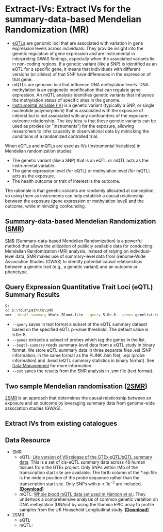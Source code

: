 # Extract-IVs: Extract IVs for the summary-data-based Mendelian Randomization (MR)

- [eQTLs](https://en.wikipedia.org/wiki/Expression_quantitative_trait_loci) are genomic loci that are associated with variation in gene expression levels across individuals. They provide insight into the genetic regulation of gene expression and are instrumental in interpreting GWAS findings, especially when the associated variants lie in non-coding regions. If a genetic variant (like a SNP) is identified as an eQTL for a specific gene, it means that individuals with different versions (or alleles) of that SNP have differences in the expression of that gene.
- mQTLs are genomic loci that influence DNA methylation levels. DNA methylation is an epigenetic modification that can regulate gene expression. An mQTL analysis identifies genetic variants that influence the methylation status of specific sites in the genome.
- [Instrumental Variable (IV)](https://en.wikipedia.org/wiki/Instrumental_variables_estimation) is a genetic variant (typically a SNP, or single nucleotide polymorphism) that is associated with the exposure of interest but is not associated with any confounders of the exposure-outcome relationship. The key idea is that these genetic variants can be used as proxies (or "instruments") for the exposure, allowing researchers to infer causality in observational data by mimicking the conditions of a randomized controlled trial.

When eQTLs and mQTLs are used as IVs (Instrumental Variables) in Mendelian randomization studies:
- The genetic variant (like a SNP) that is an eQTL or mQTL acts as the instrumental variable.
- The gene expression level (for eQTL) or methylation level (for mQTL) acts as the exposure.
- The health outcome or trait of interest is the outcome.

The rationale is that genetic variants are randomly allocated at conception, so using them as instruments can help establish a causal relationship between the exposure (gene expression or methylation level) and the outcome, while minimizing confounding.

## Summary-data-based Mendelian Randomization ([SMR](https://yanglab.westlake.edu.cn/software/smr/#Overview))
[SMR](https://yanglab.westlake.edu.cn/software/smr/#Overview) (Summary-data-based Mendelian Randomization) is a powerful method that allows the utilization of publicly available data for conducting Mendelian Randomization (MR) analysis. Instead of relying on individual-level data, SMR makes use of summary-level data from Genome-Wide Association Studies (GWAS) to identify potential causal relationships between a genetic trait (e.g., a genetic variant) and an outcome or phenotype.

## Query Expression Quantitative Trait Loci (eQTL) Summary Results
```bash
S:
cd S:\Your\path\to\SMR
smr --beqtl-summary Whole_Blood.lite --query 5.0e-8 --genes genelist.txt --out myquery_lite
```

- `--query` saves in text format a subset of the eQTL summary dataset based on the specified eQTL p-value threshold. The default value is 5.0e-8.
- `--genes` extracts a subset of probes which tag the genes in the list.
- `--beqtl-summary` reads summary-level data from a eQTL study in binary format. We store eQTL summary data in three separate files .esi (SNP information, in the same format as the PLINK .bim file), .epi (probe information) and .besd (eQTL summary statistics in binary format). See [Data Management](https://yanglab.westlake.edu.cn/software/smr/#DataManagement) for more information.
- `--out` saves the results from the SMR analysis in .smr file (text format).

## Two sample Mendelian randomisation ([2SMR](https://mrcieu.github.io/TwoSampleMR/index.html))
[2SMR](https://mrcieu.github.io/TwoSampleMR/articles/introduction.html) is an approach that determines the causal relationship between an exposure and an outcome by leveraging summary data from genome-wide association studies (GWAS).

## Extract IVs from existing catalogues

## Data Resource
- SMR
  - eQTL: [Lite version of V8 release of the GTEx eQTL/sQTL summary data](https://www.science.org/doi/10.1126/science.aaz1776?url_ver=Z39.88-2003&rfr_id=ori:rid:crossref.org&rfr_dat=cr_pub%20%200pubmed): This is a set of cis-eQTL summary data across 49 human tissues from the GTEx project. Only SNPs within 1Mb of the transcription start site are available. The forth column of the *.epi file is the middle position of the probe sequence rather than the transcription start site. Only SNPs with $p < 1e^{-5}$ are included. **[[Download](https://yanglab.westlake.edu.cn/data/SMR/GTEx_V8_cis_eqtl_summary_lite.tar)]**
  - mQTL: [Whole blood mQTL data set used in Hannon et al.](https://www.sciencedirect.com/science/article/pii/S0002929718303185?via=ihub): They undertook a comprehensive analysis of common genetic variation on DNA methylation (DNAm) by using the Illumina EPIC array to profile samples from the UK Household Longitudinal study. **[[Download](https://yanglab.westlake.edu.cn/data/SMR/US_mQTLS_SMR_format.zip)]**
- 2SMR
  - eQTL:
  - mQTL:
















 <!--- <p> <a href="https://yanglab.westlake.edu.cn/data/SMR/GTEx_V8_cis_eqtl_summary_lite.tar"> <img src="https://img.shields.io/badge/-Download-blue?style=plastic" height="25px"> <p> -->

 
